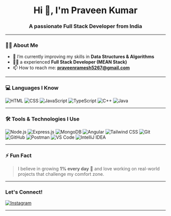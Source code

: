 <h1 align="center">Hi 👋, I'm Praveen Kumar</h1>
<h3 align="center">A passionate Full Stack Developer from India</h3>

---

### 🧑‍💻 About Me
- 🌱 I’m currently improving my skills in **Data Structures & Algorithms**
- 👨‍💻 a experienced **Full Stack Developer (MEAN Stack)**  
- 📫 How to reach me: **praveenramesh5267@gmail.com**

---

### 💻 Languages I Know

![HTML](https://img.shields.io/badge/-HTML5-E34F26?logo=html5&logoColor=fff)
![CSS](https://img.shields.io/badge/-CSS3-1572B6?logo=css3&logoColor=fff)
![JavaScript](https://img.shields.io/badge/-JavaScript-F7DF1E?logo=javascript&logoColor=000)
![TypeScript](https://img.shields.io/badge/-TypeScript-3178C6?logo=typescript&logoColor=fff)
![C++](https://img.shields.io/badge/-C++-00599C?logo=c%2B%2B&logoColor=fff)
![Java](https://img.shields.io/badge/-Java-007396?logo=java&logoColor=fff)

---

### 🛠️ Tools & Technologies I Use

![Node.js](https://img.shields.io/badge/-Node.js-339933?logo=node.js&logoColor=fff)
![Express.js](https://img.shields.io/badge/-Express.js-000000?logo=express&logoColor=fff)
![MongoDB](https://img.shields.io/badge/-MongoDB-47A248?logo=mongodb&logoColor=fff)
![Angular](https://img.shields.io/badge/-Angular-DD0031?logo=angular&logoColor=fff)
![Tailwind CSS](https://img.shields.io/badge/-TailwindCSS-06B6D4?logo=tailwind-css&logoColor=fff)
![Git](https://img.shields.io/badge/-Git-F05032?logo=git&logoColor=fff)
![GitHub](https://img.shields.io/badge/-GitHub-181717?logo=github&logoColor=fff)
![Postman](https://img.shields.io/badge/-Postman-FF6C37?logo=postman&logoColor=fff)
![VS Code](https://img.shields.io/badge/-VSCode-007ACC?logo=visual-studio-code&logoColor=fff)
![IntelliJ IDEA](https://img.shields.io/badge/-IntelliJ%20IDEA-000000?logo=intellij-idea&logoColor=white)

---


### ⚡ Fun Fact

> I believe in growing **1% every day** 🚀 and love working on real-world projects that challenge my comfort zone.

---

### Let's Connect!


[![Instagram](https://img.shields.io/badge/-Instagram-E4405F?logo=instagram&logoColor=white)](https://www.instagram.com/___.praveen._x/?__pwa=1)

---
